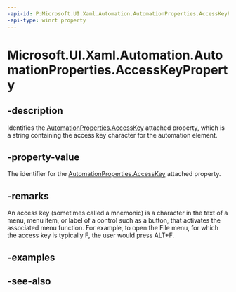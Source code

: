 ```yaml
---
-api-id: P:Microsoft.UI.Xaml.Automation.AutomationProperties.AccessKeyProperty
-api-type: winrt property
---
```


<!-- Property syntax
public Windows.UI.Xaml.DependencyProperty AccessKeyProperty { get; }
-->

# Microsoft.UI.Xaml.Automation.AutomationProperties.AccessKeyProperty

## -description
Identifies the [AutomationProperties.AccessKey](/uwp/api/microsoft.ui.xaml.automation.automationproperties#xaml-attached-properties) attached property, which is a string containing the access key character for the automation element.

## -property-value
The identifier for the [AutomationProperties.AccessKey](/uwp/api/microsoft.ui.xaml.automation.automationproperties#xaml-attached-properties) attached property.

## -remarks
An access key (sometimes called a mnemonic) is a character in the text of a menu, menu item, or label of a control such as a button, that activates the associated menu function. For example, to open the File menu, for which the access key is typically F, the user would press ALT+F.

## -examples

## -see-also
